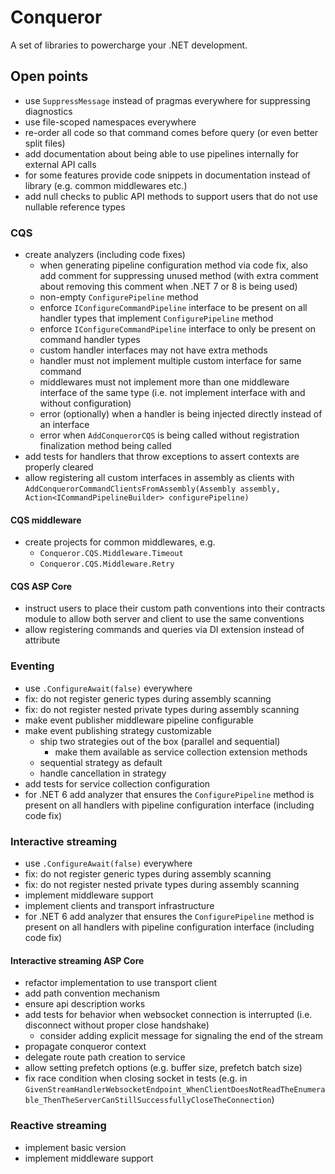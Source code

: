 # Conqueror

A set of libraries to powercharge your .NET development.

## Open points

- use `SuppressMessage` instead of pragmas everywhere for suppressing diagnostics
- use file-scoped namespaces everywhere
- re-order all code so that command comes before query (or even better split files)
- add documentation about being able to use pipelines internally for external API calls
- for some features provide code snippets in documentation instead of library (e.g. common middlewares etc.)
- add null checks to public API methods to support users that do not use nullable reference types

### CQS

- create analyzers (including code fixes)
  - when generating pipeline configuration method via code fix, also add comment for suppressing unused method (with extra comment about removing this comment when .NET 7 or 8 is being used)
  - non-empty `ConfigurePipeline` method
  - enforce `IConfigureCommandPipeline` interface to be present on all handler types that implement `ConfigurePipeline` method
  - enforce `IConfigureCommandPipeline` interface to only be present on command handler types
  - custom handler interfaces may not have extra methods
  - handler must not implement multiple custom interface for same command
  - middlewares must not implement more than one middleware interface of the same type (i.e. not implement interface with and without configuration)
  - error (optionally) when a handler is being injected directly instead of an interface
  - error when `AddConquerorCQS` is being called without registration finalization method being called
- add tests for handlers that throw exceptions to assert contexts are properly cleared
- allow registering all custom interfaces in assembly as clients with `AddConquerorCommandClientsFromAssembly(Assembly assembly, Action<ICommandPipelineBuilder> configurePipeline)`

#### CQS middleware

- create projects for common middlewares, e.g.
  - `Conqueror.CQS.Middleware.Timeout`
  - `Conqueror.CQS.Middleware.Retry`

#### CQS ASP Core

- instruct users to place their custom path conventions into their contracts module to allow both server and client to use the same conventions
- allow registering commands and queries via DI extension instead of attribute

### Eventing

- use `.ConfigureAwait(false)` everywhere
- fix: do not register generic types during assembly scanning
- fix: do not register nested private types during assembly scanning
- make event publisher middleware pipeline configurable
- make event publishing strategy customizable
  - ship two strategies out of the box (parallel and sequential)
    - make them available as service collection extension methods
  - sequential strategy as default
  - handle cancellation in strategy
- add tests for service collection configuration
- for .NET 6 add analyzer that ensures the `ConfigurePipeline` method is present on all handlers with pipeline configuration interface (including code fix)

### Interactive streaming

- use `.ConfigureAwait(false)` everywhere
- fix: do not register generic types during assembly scanning
- fix: do not register nested private types during assembly scanning
- implement middleware support
- implement clients and transport infrastructure
- for .NET 6 add analyzer that ensures the `ConfigurePipeline` method is present on all handlers with pipeline configuration interface (including code fix)

#### Interactive streaming ASP Core

- refactor implementation to use transport client
- add path convention mechanism
- ensure api description works
- add tests for behavior when websocket connection is interrupted (i.e. disconnect without proper close handshake)
  - consider adding explicit message for signaling the end of the stream
- propagate conqueror context
- delegate route path creation to service
- allow setting prefetch options (e.g. buffer size, prefetch batch size)
- fix race condition when closing socket in tests (e.g. in `GivenStreamHandlerWebsocketEndpoint_WhenClientDoesNotReadTheEnumerable_ThenTheServerCanStillSuccessfullyCloseTheConnection`)

### Reactive streaming

- implement basic version
- implement middleware support
